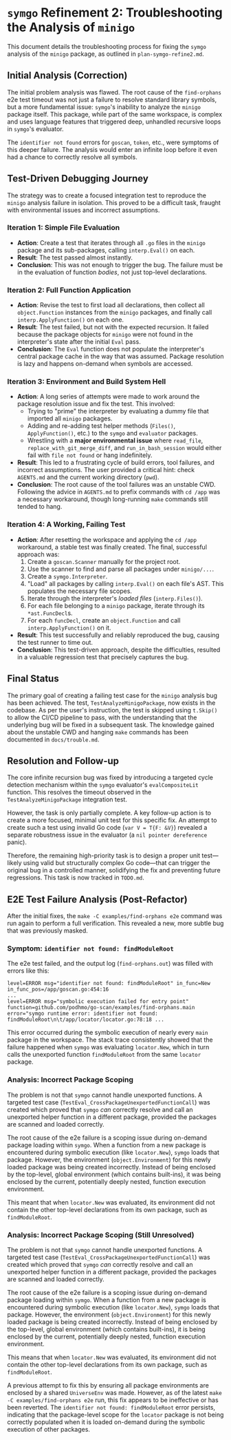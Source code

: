 # `symgo` Refinement 2: Troubleshooting the Analysis of `minigo`

This document details the troubleshooting process for fixing the `symgo` analysis of the `minigo` package, as outlined in `plan-symgo-refine2.md`.

## Initial Analysis (Correction)

The initial problem analysis was flawed. The root cause of the `find-orphans` e2e test timeout was not just a failure to resolve standard library symbols, but a more fundamental issue: `symgo`'s inability to analyze the `minigo` package itself. This package, while part of the same workspace, is complex and uses language features that triggered deep, unhandled recursive loops in `symgo`'s evaluator.

The `identifier not found` errors for `goscan`, `token`, etc., were symptoms of this deeper failure. The analysis would enter an infinite loop before it even had a chance to correctly resolve all symbols.

## Test-Driven Debugging Journey

The strategy was to create a focused integration test to reproduce the `minigo` analysis failure in isolation. This proved to be a difficult task, fraught with environmental issues and incorrect assumptions.

### Iteration 1: Simple File Evaluation

*   **Action**: Create a test that iterates through all `.go` files in the `minigo` package and its sub-packages, calling `interp.Eval()` on each.
*   **Result**: The test passed almost instantly.
*   **Conclusion**: This was not enough to trigger the bug. The failure must be in the evaluation of function *bodies*, not just top-level declarations.

### Iteration 2: Full Function Application

*   **Action**: Revise the test to first load all declarations, then collect all `object.Function` instances from the `minigo` packages, and finally call `interp.ApplyFunction()` on each one.
*   **Result**: The test failed, but not with the expected recursion. It failed because the package objects for `minigo` were not found in the interpreter's state after the initial `Eval` pass.
*   **Conclusion**: The `Eval` function does not populate the interpreter's central package cache in the way that was assumed. Package resolution is lazy and happens on-demand when symbols are accessed.

### Iteration 3: Environment and Build System Hell

*   **Action**: A long series of attempts were made to work around the package resolution issue and fix the test. This involved:
    *   Trying to "prime" the interpreter by evaluating a dummy file that imported all `minigo` packages.
    *   Adding and re-adding test helper methods (`Files()`, `ApplyFunction()`, etc.) to the `symgo` and `evaluator` packages.
    *   Wrestling with a **major environmental issue** where `read_file`, `replace_with_git_merge_diff`, and `run_in_bash_session` would either fail with `file not found` or hang indefinitely.
*   **Result**: This led to a frustrating cycle of build errors, tool failures, and incorrect assumptions. The user provided a critical hint: check `AGENTS.md` and the current working directory (`pwd`).
*   **Conclusion**: The root cause of the tool failures was an unstable CWD. Following the advice in `AGENTS.md` to prefix commands with `cd /app` was a necessary workaround, though long-running `make` commands still tended to hang.

### Iteration 4: A Working, Failing Test

*   **Action**: After resetting the workspace and applying the `cd /app` workaround, a stable test was finally created. The final, successful approach was:
    1.  Create a `goscan.Scanner` manually for the project root.
    2.  Use the scanner to find and parse all packages under `minigo/...`.
    3.  Create a `symgo.Interpreter`.
    4.  "Load" all packages by calling `interp.Eval()` on each file's AST. This populates the necessary file scopes.
    5.  Iterate through the interpreter's *loaded files* (`interp.Files()`).
    6.  For each file belonging to a `minigo` package, iterate through its `*ast.FuncDecl`s.
    7.  For each `funcDecl`, create an `object.Function` and call `interp.ApplyFunction()` on it.
*   **Result**: This test successfully and reliably reproduced the bug, causing the test runner to time out.
*   **Conclusion**: This test-driven approach, despite the difficulties, resulted in a valuable regression test that precisely captures the bug.

## Final Status

The primary goal of creating a failing test case for the `minigo` analysis bug has been achieved. The test, `TestAnalyzeMinigoPackage`, now exists in the codebase. As per the user's instruction, the test is skipped using `t.Skip()` to allow the CI/CD pipeline to pass, with the understanding that the underlying bug will be fixed in a subsequent task. The knowledge gained about the unstable CWD and hanging `make` commands has been documented in `docs/trouble.md`.

## Resolution and Follow-up

The core infinite recursion bug was fixed by introducing a targeted cycle detection mechanism within the `symgo` evaluator's `evalCompositeLit` function. This resolves the timeout observed in the `TestAnalyzeMinigoPackage` integration test.

However, the task is only partially complete. A key follow-up action is to create a more focused, minimal unit test for this specific fix. An attempt to create such a test using invalid Go code (`var V = T{F: &V}`) revealed a separate robustness issue in the evaluator (a `nil pointer dereference` panic).

Therefore, the remaining high-priority task is to design a proper unit test—likely using valid but structurally complex Go code—that can trigger the original bug in a controlled manner, solidifying the fix and preventing future regressions. This task is now tracked in `TODO.md`.

## E2E Test Failure Analysis (Post-Refactor)

After the initial fixes, the `make -C examples/find-orphans e2e` command was run again to perform a full verification. This revealed a new, more subtle bug that was previously masked.

### Symptom: `identifier not found: findModuleRoot`

The e2e test failed, and the output log (`find-orphans.out`) was filled with errors like this:
```
level=ERROR msg="identifier not found: findModuleRoot" in_func=New in_func_pos=/app/goscan.go:454:16
...
level=ERROR msg="symbolic execution failed for entry point" function=github.com/podhmo/go-scan/examples/find-orphans.main error="symgo runtime error: identifier not found: findModuleRoot\n\t/app/locator/locator.go:78:18 ...
```

This error occurred during the symbolic execution of nearly every `main` package in the workspace. The stack trace consistently showed that the failure happened when `symgo` was evaluating `locator.New`, which in turn calls the unexported function `findModuleRoot` from the same `locator` package.

### Analysis: Incorrect Package Scoping

The problem is not that `symgo` cannot handle unexported functions. A targeted test case (`TestEval_CrossPackageUnexportedFunctionCall`) was created which proved that `symgo` *can* correctly resolve and call an unexported helper function in a different package, provided the packages are scanned and loaded correctly.

The root cause of the e2e failure is a scoping issue during on-demand package loading within `symgo`. When a function from a new package is encountered during symbolic execution (like `locator.New`), `symgo` loads that package. However, the environment (`object.Environment`) for this newly loaded package was being created incorrectly. Instead of being enclosed by the top-level, global environment (which contains built-ins), it was being enclosed by the current, potentially deeply nested, function execution environment.

This meant that when `locator.New` was evaluated, its environment did not contain the other top-level declarations from its own package, such as `findModuleRoot`.

### Analysis: Incorrect Package Scoping (Still Unresolved)

The problem is not that `symgo` cannot handle unexported functions. A targeted test case (`TestEval_CrossPackageUnexportedFunctionCall`) was created which proved that `symgo` *can* correctly resolve and call an unexported helper function in a different package, provided the packages are scanned and loaded correctly.

The root cause of the e2e failure is a scoping issue during on-demand package loading within `symgo`. When a function from a new package is encountered during symbolic execution (like `locator.New`), `symgo` loads that package. However, the environment (`object.Environment`) for this newly loaded package is being created incorrectly. Instead of being enclosed by the top-level, global environment (which contains built-ins), it is being enclosed by the current, potentially deeply nested, function execution environment.

This means that when `locator.New` was evaluated, its environment did not contain the other top-level declarations from its own package, such as `findModuleRoot`.

A previous attempt to fix this by ensuring all package environments are enclosed by a shared `UniverseEnv` was made. However, as of the latest `make -C examples/find-orphans e2e` run, this fix appears to be ineffective or has been reverted. The `identifier not found: findModuleRoot` error persists, indicating that the package-level scope for the `locator` package is not being correctly populated when it is loaded on-demand during the symbolic execution of other packages.
